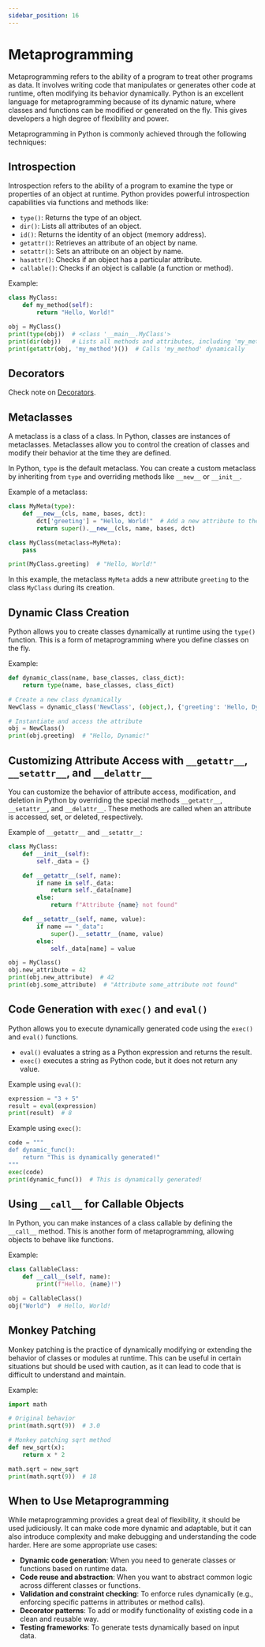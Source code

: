 ```yaml
---
sidebar_position: 16
---
```


# Metaprogramming

Metaprogramming refers to the ability of a program to treat other programs as data. It involves writing code that manipulates or generates other code at runtime, often modifying its behavior dynamically. Python is an excellent language for metaprogramming because of its dynamic nature, where classes and functions can be modified or generated on the fly. This gives developers a high degree of flexibility and power.

Metaprogramming in Python is commonly achieved through the following techniques:

## Introspection

Introspection refers to the ability of a program to examine the type or properties of an object at runtime. Python provides powerful introspection capabilities via functions and methods like:

- `type()`: Returns the type of an object.
- `dir()`: Lists all attributes of an object.
- `id()`: Returns the identity of an object (memory address).
- `getattr()`: Retrieves an attribute of an object by name.
- `setattr()`: Sets an attribute on an object by name.
- `hasattr()`: Checks if an object has a particular attribute.
- `callable()`: Checks if an object is callable (a function or method).

Example:

```python
class MyClass:
    def my_method(self):
        return "Hello, World!"

obj = MyClass()
print(type(obj))  # <class '__main__.MyClass'>
print(dir(obj))   # Lists all methods and attributes, including 'my_method'
print(getattr(obj, 'my_method')())  # Calls 'my_method' dynamically
```

## Decorators

Check note on [Decorators](/docs/programming-languages/python/decorator.md).

## Metaclasses

A metaclass is a class of a class. In Python, classes are instances of metaclasses. Metaclasses allow you to control the creation of classes and modify their behavior at the time they are defined.

In Python, `type` is the default metaclass. You can create a custom metaclass by inheriting from `type` and overriding methods like `__new__` or `__init__`.

Example of a metaclass:

```python
class MyMeta(type):
    def __new__(cls, name, bases, dct):
        dct['greeting'] = "Hello, World!"  # Add a new attribute to the class
        return super().__new__(cls, name, bases, dct)

class MyClass(metaclass=MyMeta):
    pass

print(MyClass.greeting)  # "Hello, World!"
```

In this example, the metaclass `MyMeta` adds a new attribute `greeting` to the class `MyClass` during its creation.

## Dynamic Class Creation

Python allows you to create classes dynamically at runtime using the `type()` function. This is a form of metaprogramming where you define classes on the fly.

Example:

```python
def dynamic_class(name, base_classes, class_dict):
    return type(name, base_classes, class_dict)

# Create a new class dynamically
NewClass = dynamic_class('NewClass', (object,), {'greeting': 'Hello, Dynamic!'})

# Instantiate and access the attribute
obj = NewClass()
print(obj.greeting)  # "Hello, Dynamic!"
```

## Customizing Attribute Access with `__getattr__`, `__setattr__`, and `__delattr__`

You can customize the behavior of attribute access, modification, and deletion in Python by overriding the special methods `__getattr__`, `__setattr__`, and `__delattr__`. These methods are called when an attribute is accessed, set, or deleted, respectively.

Example of `__getattr__` and `__setattr__`:

```python
class MyClass:
    def __init__(self):
        self._data = {}

    def __getattr__(self, name):
        if name in self._data:
            return self._data[name]
        else:
            return f"Attribute {name} not found"

    def __setattr__(self, name, value):
        if name == "_data":
            super().__setattr__(name, value)
        else:
            self._data[name] = value

obj = MyClass()
obj.new_attribute = 42
print(obj.new_attribute)  # 42
print(obj.some_attribute)  # "Attribute some_attribute not found"
```

## Code Generation with `exec()` and `eval()`

Python allows you to execute dynamically generated code using the `exec()` and `eval()` functions.

- `eval()` evaluates a string as a Python expression and returns the result.
- `exec()` executes a string as Python code, but it does not return any value.

Example using `eval()`:

```python
expression = "3 + 5"
result = eval(expression)
print(result)  # 8
```

Example using `exec()`:

```python
code = """
def dynamic_func():
    return "This is dynamically generated!"
"""
exec(code)
print(dynamic_func())  # This is dynamically generated!
```

## Using `__call__` for Callable Objects

In Python, you can make instances of a class callable by defining the `__call__` method. This is another form of metaprogramming, allowing objects to behave like functions.

Example:

```python
class CallableClass:
    def __call__(self, name):
        print(f"Hello, {name}!")

obj = CallableClass()
obj("World")  # Hello, World!
```

## Monkey Patching

Monkey patching is the practice of dynamically modifying or extending the behavior of classes or modules at runtime. This can be useful in certain situations but should be used with caution, as it can lead to code that is difficult to understand and maintain.

Example:

```python
import math

# Original behavior
print(math.sqrt(9))  # 3.0

# Monkey patching sqrt method
def new_sqrt(x):
    return x * 2

math.sqrt = new_sqrt
print(math.sqrt(9))  # 18
```

## When to Use Metaprogramming

While metaprogramming provides a great deal of flexibility, it should be used judiciously. It can make code more dynamic and adaptable, but it can also introduce complexity and make debugging and understanding the code harder. Here are some appropriate use cases:

- **Dynamic code generation**: When you need to generate classes or functions based on runtime data.
- **Code reuse and abstraction**: When you want to abstract common logic across different classes or functions.
- **Validation and constraint checking**: To enforce rules dynamically (e.g., enforcing specific patterns in attributes or method calls).
- **Decorator patterns**: To add or modify functionality of existing code in a clean and reusable way.
- **Testing frameworks**: To generate tests dynamically based on input data.
